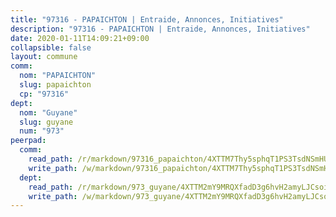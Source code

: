 ```yaml
---
title: "97316 - PAPAICHTON | Entraide, Annonces, Initiatives"
description: "97316 - PAPAICHTON | Entraide, Annonces, Initiatives"
date: 2020-01-11T14:09:21+09:00
collapsible: false
layout: commune
comm:
  nom: "PAPAICHTON"
  slug: papaichton
  cp: "97316"
dept:
  nom: "Guyane"
  slug: guyane
  num: "973"
peerpad:
  comm:
    read_path: /r/markdown/97316_papaichton/4XTTM7Thy5sphqT1PS3TsdNSmHUVnngYswVAyqnsJ1B75763P
    write_path: /w/markdown/97316_papaichton/4XTTM7Thy5sphqT1PS3TsdNSmHUVnngYswVAyqnsJ1B75763P-K3TgUeyvitqnnGCF3So3SpXPbMqcotA4gQER6Y26F6PZyJrJLsJuWRKsXCGTS73tBzieLZd29U2qBijdaunhqYYMv1K9XoV5Dx9q4AMjVksysfbSBN1mi3XUb3i7za6ZazuRP8Vj
  dept:
    read_path: /r/markdown/973_guyane/4XTTM2mY9MRQXfadD3g6hvH2amyLJCsoinYGcPs3moq9GpTwc
    write_path: /w/markdown/973_guyane/4XTTM2mY9MRQXfadD3g6hvH2amyLJCsoinYGcPs3moq9GpTwc-K3TgTgNFrGYQL7RzdiUs2G5kz5wznH8a7V3hvZcSXNRKvSbg2tsbecC3Je5R7hpbbDk7dogAkEsJV5SFg7UEJUHx8Fogpcmn5vubMjKA1FgiKo3tE8H7NRgUs3M6tfhzyxkWCUs8
---
```


